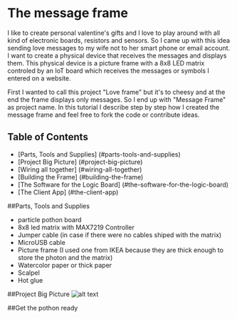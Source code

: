 # The message frame
I like to create personal valentine's gifts and I love to play around with all kind of electronic boards, resistors and sensors. So I came up with this idea sending love messages to my wife not to her smart phone or email account. I want to create a physical device that receives the messages and displays them. This physical device is a picture frame with a 8x8 LED matrix controled by an IoT board which receives the messages or symbols I entered on a website. 

First I wanted to call this project "Love frame" but it's to cheesy and at the end the frame displays only messages. So I end up with "Message Frame" as project name. In this tutorial I describe step by step how I created the message frame and feel free to fork the code or contribute ideas. 

Table of Contents
------------------------------------------------------------

  - [Parts, Tools and Supplies] (#parts-tools-and-supplies)
  - [Project Big Picture] (#project-big-picture)
  - [Wiring all together] (#wiring-all-together)
  - [Building the Frame] (#building-the-frame)
  - [The Software for the Logic Board] (#the-software-for-the-logic-board)
  - [The Client App] (#the-client-app)

##Parts, Tools and Supplies 
- particle pothon board
- 8x8 led matrix with MAX7219 Controller
- Jumper cable (in case if there were no cables shiped with the matrix)
- MicroUSB cable 
- Picture frame (I used one from IKEA because they are thick enough to store the photon  and the matrix)  
- Watercolor paper or thick paper
- Scalpel
- Hot glue

##Project Big Picture 
![alt text](assets/overview.png "Project overview")

##Get the pothon ready

